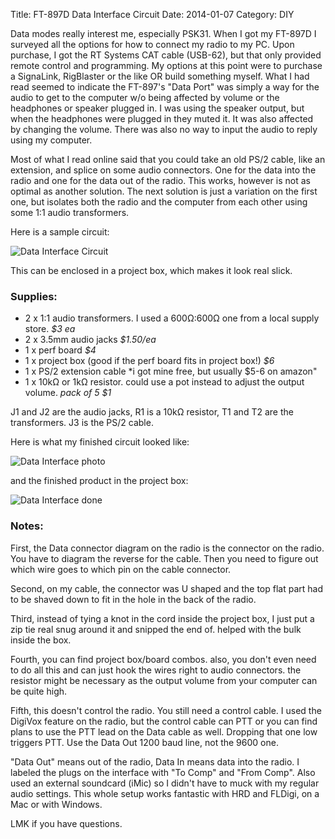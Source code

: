 Title: FT-897D Data Interface Circuit
Date: 2014-01-07
Category: DIY

Data modes really interest me, especially PSK31.  When I got my FT-897D I surveyed all the options for how to connect my radio to my PC.  Upon purchase, I got the RT Systems CAT cable (USB-62), but that only provided remote control and programming.  My options at this point were to purchase a SignaLink, RigBlaster or the like OR build something myself.  What I had read seemed to indicate the FT-897's "Data Port" was simply a way for the audio to get to the computer w/o being affected by volume or the headphones or speaker plugged in.  I was using the speaker output, but when the headphones were plugged in they muted it.  It was also affected by changing the volume.  There was also no way to input the audio to reply using my computer.  

Most of what I read online said that you could take an old PS/2 cable, like an extension, and splice on some audio connectors.  One for the data into the radio and one for the data out of the radio.  This works, however is not as optimal as another solution.  The next solution is just a variation on the first one, but isolates both the radio and the computer from each other using some 1:1 audio transformers.  

Here is a sample circuit:

![Data Interface Circuit]({filename}/images/audio_circuit.png)

This can be enclosed in a project box, which makes it look real slick.  

### Supplies:

* 2 x 1:1 audio transformers.  I used a 600&#8486;:600&#8486; one from a local supply store.  *$3 ea*
* 2 x 3.5mm audio jacks *$1.50/ea*
* 1 x perf board *$4*
* 1 x project box (good if the perf board fits in project box!) *$6*
* 1 x PS/2 extension cable *i got mine free, but usually $5-6 on amazon"
* 1 x 10k&#8486; or 1k&#8486; resistor.  could use a pot instead to adjust the output volume. *pack of 5 $1*

J1 and J2 are the audio jacks, R1 is a 10k&#8486; resistor, T1 and T2 are the transformers.  J3 is the PS/2 cable.

Here is what my finished circuit looked like:

![Data Interface photo](http://farm6.staticflickr.com/5501/11659648755_856518b167_z.jpg)

and the finished product in the project box:

![Data Interface done](http://farm8.staticflickr.com/7435/11660712524_a7eba22e26_z.jpg)

### Notes:

First, the Data connector diagram on the radio is the connector on the radio.  You have to diagram the reverse for the cable.  Then you need to figure out which wire goes to which pin on the cable connector.

Second, on my cable, the connector was U shaped and the top flat part had to be shaved down to fit in the hole in the back of the radio.

Third, instead of tying a knot in the cord inside the project box, I just put a zip tie real snug around it and snipped the end of.  helped with the bulk inside the box.

Fourth, you can find project box/board combos.  also, you don't even need to do all this and can just hook the wires right to audio connectors.  the resistor might be necessary as the output volume from your computer can be quite high.

Fifth, this doesn't control the radio.  You still need a control cable.  I used the DigiVox feature on the radio, but the control cable can PTT or you can find plans to use the PTT lead on the Data cable as well.  Dropping that one low triggers PTT.  Use the Data Out 1200 baud line, not the 9600 one.

"Data Out" means out of the radio, Data In means data into the radio.  I labeled the plugs on the interface with "To Comp" and "From Comp".  Also used an external soundcard (iMic) so I didn't have to muck with my regular audio settings.  This whole setup works fantastic with HRD and FLDigi, on a Mac or with Windows.

LMK if you have questions.
